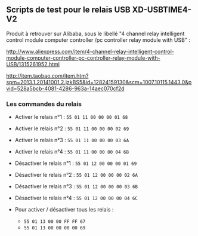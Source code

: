 ## Scripts de test pour le relais USB XD-USBTIME4-V2

Produit à retrouver sur Alibaba, sous le libellé "4 channel relay intelligent control module computer controller /pc controller relay module with USB" :

http://www.aliexpress.com/item/4-channel-relay-intelligent-control-module-computer-controller-pc-controller-relay-module-with-USB/1315261952.html

http://item.taobao.com/item.htm?spm=2013.1.20141001.2.jzkBS5&id=12824159130&scm=1007.10115.1443.0&pvid=528a5bcb-4081-4286-963a-14aec070cf2d


### Les commandes du relais

* Activer le relais n°1 : `55 01 11 00 00 00 01 68`
* Activer le relais n°2 : `55 01 11 00 00 00 02 69`
* Activer le relais n°3 : `55 01 11 00 00 00 03 6A`
* Activer le relais n°4 : `55 01 11 00 00 00 04 6B`

* Désactiver le relais n°1 : `55 01 12 00 00 00 01 69`
* Désactiver le relais n°2 : `55 01 12 00 00 00 02 6A`
* Désactiver le relais n°3 : `55 01 12 00 00 00 03 6B`
* Désactiver le relais n°4 : `55 01 12 00 00 00 04 6C`

* Pour activer / désactiver tous les relais :
   * `55 01 13 00 00 FF FF 67`
   * `55 01 13 00 00 00 00 69`
